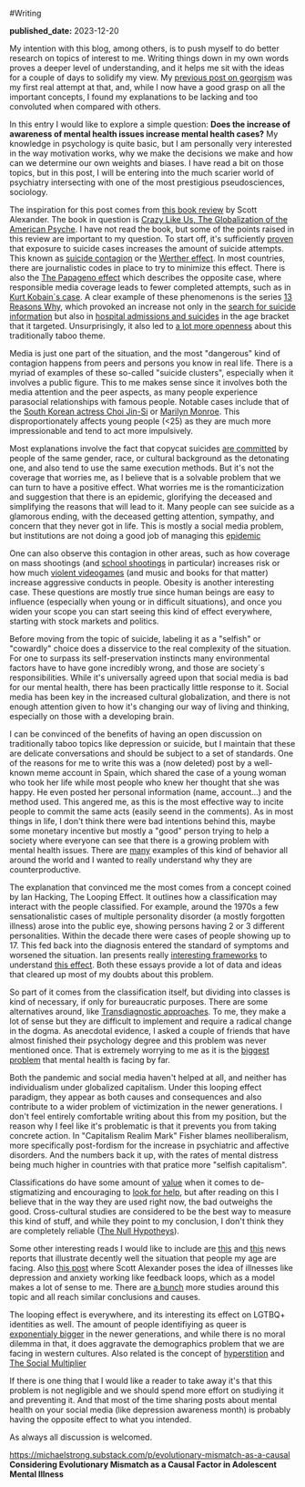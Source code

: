 #Writing

**published_date:** 2023-12-20

My intention with this blog, among others, is to push myself to do better research on topics of interest to me. Writing things down in my own words proves a deeper level of understanding, and it helps me sit with the ideas for a couple of days to solidify my view. My [previous post on georgism](https://19182.bearblog.dev/georgism-and-the-value-of-land/) was my first real attempt at that, and, while I now have a good grasp on all the important concepts, I found my explanations to be lacking and too convoluted when compared with others.

In this entry I would like to explore a simple question: **Does the increase of awareness of mental health issues increase mental health cases?** My knowledge in psychology is quite basic, but I am personally very interested in the way motivation works, why we make the decisions we make and how can we determine our own weights and biases. I have read a bit on those topics, but in this post, I will be entering into the much scarier world of psychiatry intersecting with one of the most prestigious pseudosciences, sociology.

The inspiration for this post comes from [this book review](https://www.astralcodexten.com/p/book-review-crazy-like-us) by Scott Alexander. The book in question is [Crazy Like Us, The Globalization of the American Psyche](https://annas-archive.org/md5/159613197ce835ff7985d25e03f00e53). I have not read the book, but some of the points raised in this review are important to my question. To start off, it's sufficiently [proven](https://en.wikipedia.org/wiki/Copycat_suicide#) that exposure to suicide cases increases the amount of suicide attempts. This known as [suicide contagion](https://www.ncbi.nlm.nih.gov/books/NBK207262/) or the [Werther effect](https://www.openaccessgovernment.org/the-werther-effect/42915/). In most countries, there are journalistic codes in place to try to minimize this effect. There is also the [The Papageno effect](https://988lifeline.org/wp-content/uploads/2021/04/Lifeline-Papageno-Effect.pdf) which describes the opposite case, where responsible media coverage leads to fewer completed attempts, such as in [Kurt Kobain´s case](https://pubmed.ncbi.nlm.nih.gov/8897665/). A clear example of these phenomenons is the series [13 Reasons Why](https://en.wikipedia.org/wiki/13_Reasons_Why), which provoked an increase not only in the [search for suicide information](https://www.ncbi.nlm.nih.gov/pmc/articles/PMC5820689/) but also in [hospital admissions and suicides](https://www.ncbi.nlm.nih.gov/pmc/articles/PMC6547137/) in the age bracket that it targeted. Unsurprisingly, it also led to [a lot more openness](https://news.northwestern.edu/stories/2018/march/13-reasons-why/) about this traditionally taboo theme. 

Media is just one part of the situation, and the most "dangerous" kind of contagion happens from peers and persons you know in real life. There is a myriad of examples of these so-called "suicide clusters", especially when it involves a public figure. This to me makes sense since it involves both the media attention and the peer aspects, as many people experience parasocial relationships with famous people. Notable cases include that of the [South Korean actress Choi Jin-Si](https://www.ncbi.nlm.nih.gov/pmc/articles/PMC3873447/) or [Marilyn Monroe](https://archive.is/Nm4ic). This disproportionately affects young people (<25) as they are much more impressionable and tend to act more impulsively. 

Most explanations involve the fact that copycat suicides [are committed](https://www.ncbi.nlm.nih.gov/pmc/articles/PMC3315075/) by people of the same gender, race, or cultural background as the detonating one, and also tend to use the same execution methods. But it's not the coverage that worries me, as I believe that is a solvable problem that we can turn to have a positive effect. What worries me is the romanticization and suggestion that there is an epidemic, glorifying the deceased and simplifying the reasons that will lead to it. Many people can see suicide as a glamorous ending, with the deceased getting attention, sympathy, and concern that they never got in life. This is mostly a social media problem, but institutions are not doing a good job of managing this [epidemic](https://english.elpais.com/opinion/the-global-observer/2023-02-22/the-other-deadly-pandemic.html#:~:text=In%20fact%2C%2014.3%25%20of%20worldwide,ages%20of%2015%20and%2029.) 

One can also observe this contagion in other areas, such as how coverage on mass shootings (and [school shootings](https://www.center4research.org/copy-cats-kill/) in particular) increases risk or how much [violent videogames](https://www.ncbi.nlm.nih.gov/pmc/articles/PMC6790614/) (and music and books for that matter) increase aggressive conducts in people. Obesity is another interesting case. These questions are mostly true since human beings are easy to influence (especially when young or in difficult situations), and once you widen your scope you can start seeing this kind of effect everywhere, starting with stock markets and politics.

Before moving from the topic of suicide, labeling it as a "selfish" or "cowardly" choice does a disservice to the real complexity of the situation. For one to surpass its self-preservation instincts many environmental factors have to have gone incredibly wrong, and those are society´s responsibilities. While it's universally agreed upon that social media is bad for our mental health, there has been practically little response to it. Social media has been key in the increased cultural globalization, and there is not enough attention given to how it's changing our way of living and thinking, especially on those with a developing brain.

I can be convinced of the benefits of having an open discussion on traditionally taboo topics like depression or suicide, but I maintain that these are delicate conversations and should be subject to a set of standards. One of the reasons for me to write this was a (now deleted) post by a well-known meme account in Spain, which shared the case of a young woman who took her life while most people who knew her thought that she was happy. He even posted her personal information (name, account...) and the method used. This angered me, as this is the most effective way to incite people to commit the same acts (easily seend in the comments). As in most things in life, I don't think there were bad intentions behind this, maybe some monetary incentive but mostly a "good" person trying to help a society where everyone can see that there is a growing problem with mental health issues. There are [many](https://forbes.es/actualidad/369014/salud-mental-ceciarmy-omar-montes/) examples of this kind of behavior all around the world and I wanted to really understand why they are counterproductive.

The explanation that convinced me the most comes from a concept coined by Ian Hacking, The Looping Effect. It outlines how a classification may interact with the people classified. For example, around the 1970s a few sensationalistic cases of multiple personality disorder (a mostly forgotten illness) arose into the public eye, showing persons having 2 or 3 different personalities. Within the decade there were cases of people showing up to 17. This fed back into the diagnosis entered the standard of symptoms and worsened the situation. Ian presents really [interesting frameworks](https://www.thebritishacademy.ac.uk/documents/2043/pba151p285.pdf) to understand [this effect](https://www.lrb.co.uk/the-paper/v28/n16/ian-hacking/making-up-people). Both these essays provide a lot of data and ideas that cleared up most of my doubts about this problem.

So part of it comes from the classification itself, but dividing into classes is kind of necessary, if only for bureaucratic purposes. There are some alternatives around, like [Transdiagnostic approaches](https://www.ncbi.nlm.nih.gov/pmc/articles/PMC7027356/). To me, they make a lot of sense but they are difficult to implement and require a radical change in the dogma. As anecdotal evidence, I asked a couple of friends that have almost finished their psychology degree and this problem was never mentioned once. That is extremely worrying to me as it is the [biggest problem](https://www.sciencedirect.com/science/article/pii/S0732118X2300003X) that mental health is facing by far.

Both the pandemic and social media haven't helped at all, and neither has individualism under globalized capitalism. Under this looping effect paradigm, they appear as both causes and consequences and also contribute to a wider problem of victimization in the newer generations. I don't feel entirely comfortable writing about this from my position, but the reason why I feel like it's problematic is that it prevents you from taking concrete action. In "Capitalism Realim Mark" Fisher blames neolliberalism, more specifically post-fordism for the increase in psychiatric and affective disorders. And the numbers back it up, with the rates of mental distress being much higher in countries with that pratice more "selfish capitalism".

Classifications do have some amount of [value](https://pubmed.ncbi.nlm.nih.gov/36583767/) when it comes to de-stigmatizing and encouraging to [look for help](https://www.frontiersin.org/articles/10.3389/fpsyg.2015.01272/full), but after reading on this I believe that in the way they are used right now, the bad outweighs the good. Cross-cultural studies are considered to be the best way to measure this kind of stuff, and while they point to my conclusion, I don't think they are completely reliable ([The Null Hypotheys](https://www.ncbi.nlm.nih.gov/pmc/articles/PMC3828206/)).

Some other interesting reads I would like to include are [this](https://archive.is/bYtmf) and [this](https://archive.li/GI7en) news reports that illustrate decently well the situation that people my age are facing. Also [this post](https://slatestarcodex.com/2014/04/11/going-loopy/) where Scott Alexander poses the idea of illnesses like depression and anxiety working like feedback loops, which as a model makes a lot of sense to me.
There are [a bunch](https://journals.sagepub.com/doi/full/10.1177/2043610619890058) more studies around this topic and all reach similar conclusions and causes.

The looping effect is everywhere, and its interesting its effect on LGTBQ+ identities as well. The amount of people identifiying as queer is [exponentialy bigger](https://www.statista.com/statistics/719685/american-adults-who-identify-as-homosexual-bisexual-transgender-by-generation/) in the newer generations, and while there is no moral dilemma in that, it does aggravate the demographics problem that we are facing in western cultures.
Also related is the concept of [hyperstition](https://www.orphandriftarchive.com/articles/hyperstition/) and [The Social Multiplier](https://academic.oup.com/jeea/article/1/2-3/345/2282860)

If there is one thing that I would like a reader to take away it's that this problem is not negligible and we should spend more effort on studiying it and preventing it. And that most of the time sharing posts about mental health on your social media (like depression awareness month) is probably having the opposite effect to what you intended.

As always all discussion is welcomed. 

https://michaelstrong.substack.com/p/evolutionary-mismatch-as-a-causal
**Considering Evolutionary Mismatch as a Causal Factor in Adolescent Mental Illness**
